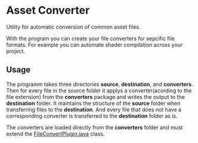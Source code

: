 # Asset Converter

Utility for automatic conversion of common asset files.

With the program you can create your file converters for sepcific file formats.
For example you can automate shader compilation across your project.

## Usage

<p>
The programm takes three directories <b>source</b>, <b>destination</b>, and <b>converters</b>. Then for every file in the source folder it applys a converter(acording to the file extension) from the <b>converters</b> package and writes the output to the <b>destination</b> folder.
It maintains the structure of the <b>source</b> folder when transferring files to the <b>destination</b>. And every file that does not have a corresponding converter is transferred to the <b>destination</b> folder as is. 
  
 The converters are loaded directly from the <b>converters</b> folder and must extend the 
<a href="https://github.com/CesarChodun/AssetConverter/blob/master/converter/FileConvertPlugin.java">FileConvertPlugin.java</a> class.

</p>
